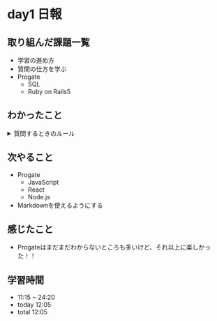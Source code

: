 # day1 日報
## 取り組んだ課題一覧
- 学習の進め方
- 質問の仕方を学ぶ
- Progate
  - SQL
  - Ruby on Rails5

## わかったこと

<details>
<summary>質問するときのルール</summary>

- 15分~45分程度自分で解決策を模索する
- 解決しなければ、質問フォーマットを利用して質問する

  <details>
  <summary>[参考]Google人工知能チームの15分ルール</summary>
    https://x.com/math_rachel/status/764931533383749632?s=20  


    > 15分ルール：行き詰まったら、15分間は自分でやってみること。
    >
    > 私はよく新しいチームメンバーに15分ルールについて話す（私が言い出したわけではない）：
    > 何かに行き詰まったとき（例 スクリプトを実行させるとき）、15分間は自分で問題を解決しようとしなければならないが、15分が過ぎたら助けを求めなければならない。前者を怠れば人の時間を無駄にし、助けを求めなければ自分の時間を無駄にする。
    > 
    > 似たような研究衛生で、私に効果的なものがある： 
    > 自分自身に時間予算を与え、しばらくの間、何かを深く掘り下げようと懸命に努力する。そして時間が来たら、自分がやろうとしていることについて同僚と無理矢理話し合い、助けを求めるのだ。
  
  </details>

  <details>
  <summary>質問フォーマット</summary>

  - 今起きていること
    - 何をしようとしているか
    - 問題はなにか
    - （エラーが発生している場合）どのようなエラーが発生しているか
  - 解決したいこと
    - やりたいこと
    - 行っていること
  - 調べたこと、考えた仮説
    - 参考にした資料
    - 原因として考えたこと
  - 仮説を元に行った結果
    - 実際に試したこと
    - 試した結果

</details>

## 次やること
- Progate
  - JavaScript
  - React
  - Node.js
- Markdownを使えるようにする

## 感じたこと

- Progateはまだまだわからないところも多いけど、それ以上に楽しかった！！

## 学習時間
- 11:15 ~ 24:20
- today 12:05
- total 12:05
